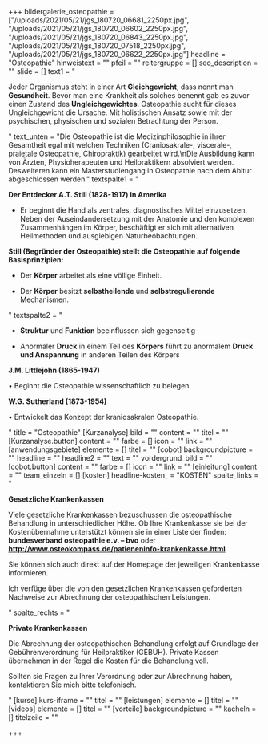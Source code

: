+++
bildergalerie_osteopathie = ["/uploads/2021/05/21/jgs_180720_06681_2250px.jpg", "/uploads/2021/05/21/jgs_180720_06602_2250px.jpg", "/uploads/2021/05/21/jgs_180720_06843_2250px.jpg", "/uploads/2021/05/21/jgs_180720_07518_2250px.jpg", "/uploads/2021/05/21/jgs_180720_06622_2250px.jpg"]
headline = "Osteopathie"
hinweistext = ""
pfeil = ""
reitergruppe = []
seo_description = ""
slide = []
text1 = "<p>Jeder Organismus steht in einer Art <strong>Gleichgewicht</strong>, dass nennt man <strong>Gesundheit</strong>. Bevor man eine Krankheit als solches benennt gab es zuvor einen Zustand des <strong>Ungleichgewichtes</strong>. Osteopathie sucht für dieses Ungleichgewicht die Ursache. Mit holistischen Ansatz sowie mit der psychischen, physischen und sozialen Betrachtung der Person.</p>"
text_unten = "Die Osteopathie ist die Medizinphilosophie in ihrer Gesamtheit egal mit welchen Techniken (Craniosakrale-, viscerale-, praietale Osteopathie, Chiropraktik) gearbeitet wird.\nDie Ausbildung kann von Ärzten, Physioherapeuten und Heilpraktikern absolviert werden. Desweiteren kann ein Masterstudiengang in Osteopathie nach dem Abitur abgeschlossen werden."
textspalte1 = "<p><strong>Der Entdecker A.T. Still (1828-1917) in Amerika</strong></p><ul><li><p>Er beginnt die Hand als zentrales, diagnostisches Mittel einzusetzen. Neben der Auseindandersetzung mit der Anatomie und den komplexen Zusammenhängen im Körper, beschäftigt er sich mit alternativen Heilmethoden und ausgiebigen Naturbeobachtungen. </p></li></ul><p><strong>Still (Begründer der Osteopathie) stellt die Osteopathie auf folgende Basisprinzipien:</strong></p><ul><li><p>Der <strong>Körper</strong> arbeitet als eine völlige Einheit.</p></li><li><p>Der <strong>Körper</strong> besitzt <strong>selbstheilende</strong> und <strong>selbstregulierende</strong> Mechanismen.</p></li></ul>"
textspalte2 = "<ul><li><p><strong>Struktur</strong> und <strong>Funktion</strong> beeinflussen sich gegenseitig</p></li><li><p>Anormaler <strong>Druck</strong> in einem Teil des <strong>Körpers</strong> führt zu anormalem <strong>Druck und Anspannung</strong> in anderen Teilen des Körpers</p></li></ul><p><strong>J.M. Littlejohn (1865-1947)</strong></p><p>• Beginnt die Osteopathie wissenschaftlich zu belegen.</p><p><strong>W.G. Sutherland (1873-1954)</strong></p><p>• Entwickelt das Konzept der kraniosakralen Osteopathie.</p>"
title = "Osteopathie"
[Kurzanalyse]
bild = ""
content = ""
titel = ""
[Kurzanalyse.button]
content = ""
farbe = []
icon = ""
link = ""
[anwendungsgebiete]
elemente = []
titel = ""
[cobot]
backgroundpicture = ""
headline = ""
headline2 = ""
text = ""
vordergrund_bild = ""
[cobot.button]
content = ""
farbe = []
icon = ""
link = ""
[einleitung]
content = ""
team_einzeln = []
[kosten]
headline-kosten_ = "KOSTEN"
spalte_links = "<p><strong>Gesetzliche Krankenkassen </strong></p><p>Viele gesetzliche Krankenkassen bezuschussen die osteopathische Behandlung in unterschiedlicher Höhe. Ob Ihre Krankenkasse sie bei der Kostenübernahme unterstützt können sie in einer Liste der finden: <strong>bundesverband osteopathie e.v. – bvo</strong> oder <strong>http://www.osteokompass.de/patieneninfo-krankenkasse.html </strong></p><p>Sie können sich auch direkt auf der Homepage der jeweiligen Krankenkasse informieren. </p><p>Ich verfüge über die von den gesetzlichen Krankenkassen geforderten Nachweise zur Abrechnung der osteopathischen Leistungen.</p>"
spalte_rechts = "<p><strong>Private Krankenkassen</strong></p><p>Die Abrechnung der osteopathischen Behandlung erfolgt auf Grundlage der Gebührenverordnung für Heilpraktiker (GEBÜH). Private Kassen übernehmen in der Regel die Kosten für die Behandlung voll.</p><p>Sollten sie Fragen zu Ihrer Verordnung oder zur Abrechnung haben, kontaktieren Sie mich bitte telefonisch.</p>"
[kurse]
kurs-iframe = ""
titel = ""
[leistungen]
elemente = []
titel = ""
[videos]
elemente = []
titel = ""
[vorteile]
backgroundpicture = ""
kacheln = []
titelzeile = ""

+++
